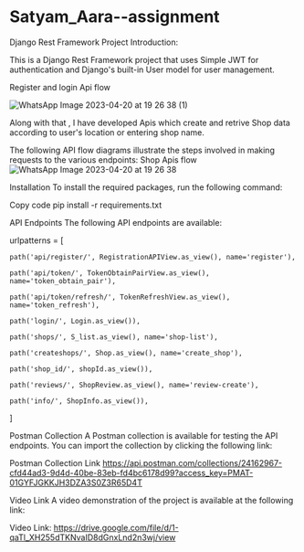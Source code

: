# Satyam_Aara--assignment
Django Rest Framework Project
Introduction:

This is a Django Rest Framework project that uses Simple JWT for authentication and Django's built-in User model for user management.


Register and login Api flow


![WhatsApp Image 2023-04-20 at 19 26 38 (1)](https://user-images.githubusercontent.com/103446420/233403316-a8061bc3-bab2-4a87-86cd-84bdbc7ed083.jpeg)


Along with that , I have developed Apis which create and retrive  Shop data according to user's location or entering shop name.

The following API flow diagrams illustrate the steps involved in making requests to the various endpoints:
Shop Apis flow
![WhatsApp Image 2023-04-20 at 19 26 38](https://user-images.githubusercontent.com/103446420/233403388-ff07bb7a-0770-4586-bfe4-f6a6fc2bdf40.jpeg)

Installation
To install the required packages, run the following command:

Copy code
pip install -r requirements.txt



API Endpoints
The following API endpoints are available:

urlpatterns = [

    path('api/register/', RegistrationAPIView.as_view(), name='register'),
    
    path('api/token/', TokenObtainPairView.as_view(), name='token_obtain_pair'),
    
    path('api/token/refresh/', TokenRefreshView.as_view(), name='token_refresh'),
    
    path('login/', Login.as_view()),
    
    path('shops/', S_list.as_view(), name='shop-list'),
    
    path('createshops/', Shop.as_view(), name='create_shop'),
    
    path('shop_id/', shopId.as_view()),
    
    path('reviews/', ShopReview.as_view(), name='review-create'),
    
    path('info/', ShopInfo.as_view()),
]


Postman Collection
A Postman collection is available for testing the API endpoints. You can import the collection by clicking the following link:

Postman Collection Link
https://api.postman.com/collections/24162967-cfd44ad3-9d4d-40be-83eb-fd4bc6178d99?access_key=PMAT-01GYFJGKKJH3DZA3S0Z3R65D4T


Video Link
A video demonstration of the project is available at the following link:

Video Link:
https://drive.google.com/file/d/1-qaTl_XH255dTKNvaID8dGnxLnd2n3wj/view
